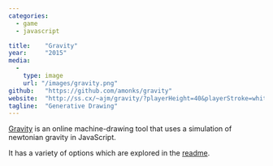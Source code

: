 ```yaml
---
categories:
  - game
  - javascript

title:    "Gravity"
year:     "2015"
media:
  -
    type: image
    url: "/images/gravity.png"
github:   "https://github.com/amonks/gravity"
website:  "http://ss.cx/~ajm/gravity/?playerHeight=40&playerStroke=white&playerFill=green&playerWidth=20"
tagline:  "Generative Drawing"
---
```

[Gravity](http://ss.cx/~ajm/gravity/?playerHeight=40&playerStroke=white&playerFill=green&playerWidth=20) is an online machine-drawing tool that uses a simulation of newtonian gravity in JavaScript.

It has a variety of options which are explored in the [readme](https://github.com/amonks/gravity).
